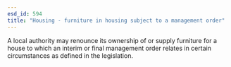 ```yaml
---
esd_id: 594
title: "Housing - furniture in housing subject to a management order"
---
```


A local authority may renounce its ownership of or supply furniture for a house to which an interim or final management order relates in certain circumstances as defined in the legislation.

